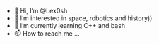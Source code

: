 - 👋 Hi, I’m @Lex0sh
- 👀 I’m interested in space, robotics and history))
- 🌱 I’m currently learning C++ and bash
- 📫 How to reach me ...
